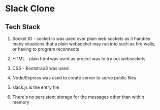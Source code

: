 # Slack Clone

## Tech Stack
  1. Socket.IO - socket io was used over plain web sockets as it handles many situations that a plain websocket may run into such as fire walls, or having to program reconnects
  2. HTML - plain html was used as project was to try out websockets
  3. CSS - Bootstrap3 was used
  4. Node/Express was used to create server to serve public files

1. slack.js is the entry file
2. There's no persistent storage for the messages other than within memory